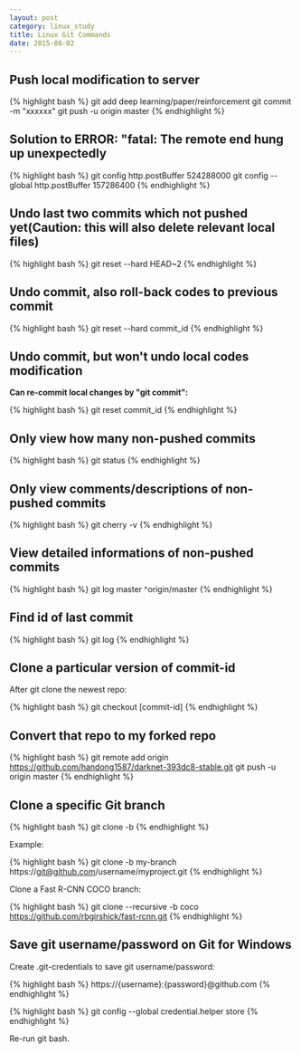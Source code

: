 ```yaml
---
layout: post
category: linux_study
title: Linux Git Commands
date: 2015-08-02
---
```


## Push local modification to server

{% highlight bash %}
git add deep learning/paper/reinforcement
git commit -m "xxxxxx"
git push -u origin master
{% endhighlight %}

## Solution to ERROR: "fatal: The remote end hung up unexpectedly

{% highlight bash %}
git config http.postBuffer 524288000
git config --global http.postBuffer 157286400
{% endhighlight %}

## Undo last two commits which not pushed yet(Caution: this will also delete relevant local files)

{% highlight bash %}
git reset --hard HEAD~2
{% endhighlight %}

## Undo commit, also roll-back codes to previous commit

{% highlight bash %}
git reset --hard commit_id
{% endhighlight %}

## Undo commit, but won't undo local codes modification

**Can re-commit local changes by "git commit":**

{% highlight bash %}
git reset commit_id
{% endhighlight %}

## Only view how many non-pushed commits

{% highlight bash %}
git status
{% endhighlight %}

## Only view comments/descriptions of non-pushed commits

{% highlight bash %}
git cherry -v
{% endhighlight %}

## View detailed informations of non-pushed commits

{% highlight bash %}
git log master ^origin/master
{% endhighlight %}

## Find id of last commit

{% highlight bash %}
git log
{% endhighlight %}

## Clone a particular version of commit-id

After git clone the newest repo:

{% highlight bash %}
git checkout [commit-id]
{% endhighlight %}

## Convert that repo to my forked repo 

{% highlight bash %}
git remote add origin https://github.com/handong1587/darknet-393dc8-stable.git
git push -u origin master
{% endhighlight %}

## Clone a specific Git branch

{% highlight bash %}
git clone -b
{% endhighlight %}

Example:

{% highlight bash %} 
git clone -b my-branch https://git@github.com/username/myproject.git
{% endhighlight %}

Clone a Fast R-CNN COCO branch:

{% highlight bash %} 
git clone --recursive -b coco https://github.com/rbgirshick/fast-rcnn.git
{% endhighlight %}

## Save git username/password on Git for Windows

Create .git-credentials to save git username/password:

{% highlight bash %}
https://{username}:{password}@github.com 
{% endhighlight %}

{% highlight bash %}
git config --global credential.helper store
{% endhighlight %}

Re-run git bash.